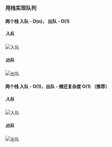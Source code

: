 ### 用栈实现队列

#### 两个栈  入队 - O(n)， 出队 - O(1)

##### 入队

![入队](https://pic.leetcode-cn.com/c631edf5bdffe4fb3f9708d1d7ee70e992c1afe17563445b7b29f2686384a2b7-file_1561371337486)

##### 出队
![出队](https://pic.leetcode-cn.com/a82e27b1f103cfd2035741e23aba04c2e71eecabd83f3360f19029130c7f8abf-file_1561371337481)

#### 两个栈  入队 - O(1)，出队 - 摊还复杂度 O(1) （推荐）

##### 入队

![入队](https://pic.leetcode-cn.com/b7ee1de51cf97d3e6ae445682de13b9495e51f9b91a802b77a89f700035e7945-file_1561371337486)

##### 出队

![出队](https://assets.leetcode.com/static_assets/media/original_images/232_queue_using_stacksAPop.png)